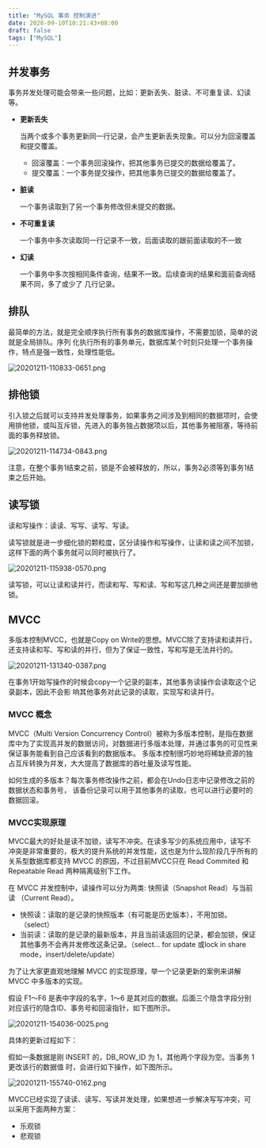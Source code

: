 ```yaml
---
title: "MySQL 事务 控制演进"
date: 2020-09-10T10:21:43+08:00
draft: false
tags: ["MySQL"]
---
```


## 并发事务

事务并发处理可能会带来一些问题，比如：更新丢失、脏读、不可重复读、幻读等。

* **更新丢失**

  当两个或多个事务更新同一行记录，会产生更新丢失现象。可以分为回滚覆盖和提交覆盖。

  * 回滚覆盖：一个事务回滚操作，把其他事务已提交的数据给覆盖了。
  * 提交覆盖：一个事务提交操作，把其他事务已提交的数据给覆盖了。

* **脏读**

  一个事务读取到了另一个事务修改但未提交的数据。

* **不可重复读**

  一个事务中多次读取同一行记录不一致，后面读取的跟前面读取的不一致

* **幻读**

  一个事务中多次按相同条件查询，结果不一致。后续查询的结果和面前查询结果不同，多了或少了 几行记录。

## 排队

最简单的方法，就是完全顺序执行所有事务的数据库操作，不需要加锁，简单的说就是全局排队。序列 化执行所有的事务单元，数据库某个时刻只处理一个事务操作，特点是强一致性，处理性能低。

![20201211-110833-0651.png](https://gitee.com/chuchin/img/raw/master/20201211-110833-0651.png)

## 排他锁

引入锁之后就可以支持并发处理事务，如果事务之间涉及到相同的数据项时，会使用排他锁，或叫互斥锁，先进入的事务独占数据项以后，其他事务被阻塞，等待前面的事务释放锁。

![20201211-114734-0843.png](https://gitee.com/chuchin/img/raw/master/20201211-114734-0843.png)

注意，在整个事务1结束之前，锁是不会被释放的，所以，事务2必须等到事务1结束之后开始。

## 读写锁

读和写操作：读读、写写、读写、写读。

读写锁就是进一步细化锁的颗粒度，区分读操作和写操作，让读和读之间不加锁，这样下面的两个事务就可以同时被执行了。

![20201211-115938-0570.png](https://gitee.com/chuchin/img/raw/master/20201211-115938-0570.png)

读写锁，可以让读和读并行，而读和写、写和读、写和写这几种之间还是要加排他锁。

## MVCC

多版本控制MVCC，也就是Copy on Write的思想。MVCC除了支持读和读并行，还支持读和写、写和读的并行，但为了保证一致性，写和写是无法并行的。

![20201211-131340-0387.png](https://gitee.com/chuchin/img/raw/master/20201211-131340-0387.png)

在事务1开始写操作的时候会copy一个记录的副本，其他事务读操作会读取这个记录副本，因此不会影 响其他事务对此记录的读取，实现写和读并行。

### MVCC 概念

MVCC（Multi Version Concurrency Control）被称为多版本控制，是指在数据库中为了实现高并发的数据访问，对数据进行多版本处理，并通过事务的可见性来保证事务能看到自己应该看到的数据版本。 多版本控制很巧妙地将稀缺资源的独占互斥转换为并发，大大提高了数据库的吞吐量及读写性能。

如何生成的多版本？每次事务修改操作之前，都会在Undo日志中记录修改之前的数据状态和事务号， 该备份记录可以用于其他事务的读取，也可以进行必要时的数据回滚。

### MVCC实现原理

MVCC最大的好处是读不加锁，读写不冲突。在读多写少的系统应用中，读写不冲突是非常重要的，极大的提升系统的并发性能，这也是为什么现阶段几乎所有的关系型数据库都支持 MVCC 的原因，不过目前MVCC只在 Read Commited 和 Repeatable Read 两种隔离级别下工作。

在 MVCC 并发控制中，读操作可以分为两类: 快照读（Snapshot Read）与当前读 （Current Read）。

* 快照读：读取的是记录的快照版本（有可能是历史版本），不用加锁。（select）
* 当前读：读取的是记录的最新版本，并且当前读返回的记录，都会加锁，保证其他事务不会再并发修改这条记录。（select... for update 或lock in share mode，insert/delete/update）

为了让大家更直观地理解 MVCC 的实现原理，举一个记录更新的案例来讲解 MVCC 中多版本的实现。

假设 F1～F6 是表中字段的名字，1～6 是其对应的数据。后面三个隐含字段分别对应该行的隐含ID、事务号和回滚指针，如下图所示。

![20201211-154036-0025.png](https://gitee.com/chuchin/img/raw/master/20201211-154036-0025.png)

具体的更新过程如下：

假如一条数据是刚 INSERT 的，DB_ROW_ID 为 1，其他两个字段为空。当事务 1 更改该行的数据值 时，会进行如下操作，如下图所示。

![20201211-155740-0162.png](https://gitee.com/chuchin/img/raw/master/20201211-155740-0162.png)

MVCC已经实现了读读、读写、写读并发处理，如果想进一步解决写写冲突，可以采用下面两种方案：

* 乐观锁
* 悲观锁



​    